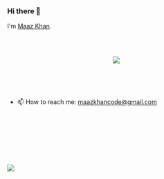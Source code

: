 ### Hi there 👋


I'm [Maaz Khan](https://github.com/maazkhan101).

</br>
</br>


<p align="center">
  <a href="https://github.com/DenverCoder1/readme-typing-svg"><img src="https://readme-typing-svg.herokuapp.com?lines=Computer+Science+Student;Tech%20Enthusiast;Bibliophile;Always%20learning%20new%20things;Evolving;Perfecting&center=true&width=500&height=50"></a>
</p>






</br>
</br>
</br>


- 📫 How to reach me: maazkhancode@gmail.com

</br>
</br>
</br>





</br>
</br>
</br>


![](https://leetcard.jacoblin.cool/Maaz_mk?theme=light,unicorn)


</br>
</br>
</br>

</br>
</br>
</br>





<img src="https://komarev.com/ghpvc/?maazkhan101=your-github-maazkhan101&style=flat-square&color=blue" alt=""/>



